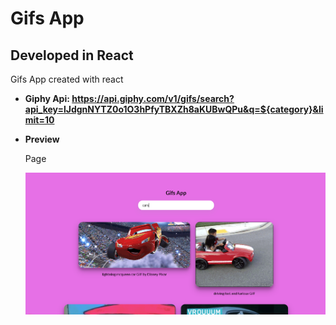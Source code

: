 # Gifs App

## Developed in React

Gifs App created with react

- **Giphy Api: https://api.giphy.com/v1/gifs/search?api_key=lJdgnNYTZ0o1O3hPfyTBXZh8aKUBwQPu&q=${category}&limit=10**

- **Preview**

  Page

  ![preview img](/preview.png)
